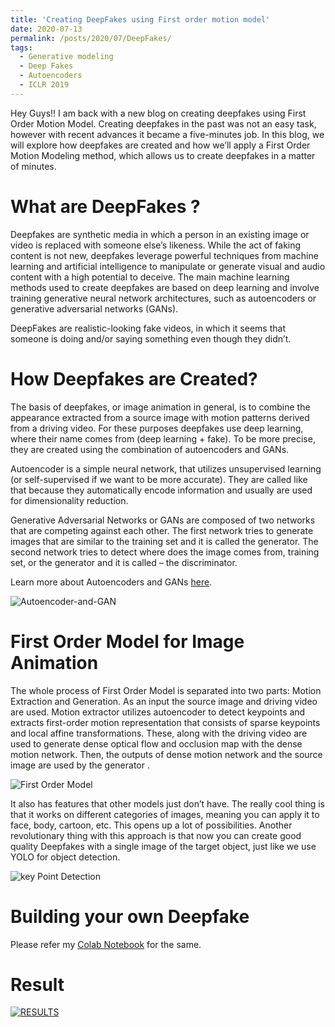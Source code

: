 ```yaml
---
title: 'Creating DeepFakes using First order motion model'
date: 2020-07-13
permalink: /posts/2020/07/DeepFakes/
tags:
  - Generative modeling
  - Deep Fakes
  - Autoencoders
  - ICLR 2019
---
```


Hey Guys!! I am back with a new blog on creating deepfakes using First Order Motion Model. Creating deepfakes in the past was not an easy task, however with recent advances it became a five-minutes job. In this blog, we will explore how deepfakes are created and how we’ll apply a First Order Motion Modeling method, which allows us to create deepfakes in a matter of minutes.

What are DeepFakes ?
======

Deepfakes are synthetic media in which a person in an existing image or video is replaced with someone else’s likeness. While the act of faking content is not new, deepfakes leverage powerful techniques from machine learning and artificial intelligence to manipulate or generate visual and audio content with a high potential to deceive. The main machine learning methods used to create deepfakes are based on deep learning and involve training generative neural network architectures, such as autoencoders or generative adversarial networks (GANs).

DeepFakes are realistic-looking fake videos, in which it seems that someone is doing and/or saying something even though they didn’t.

How Deepfakes are Created?
======

The basis of deepfakes, or image animation in general, is to combine the appearance extracted from a source image with motion patterns derived from a driving video. For these purposes deepfakes use deep learning, where their name comes from (deep learning + fake). To be more precise, they are created using the combination of autoencoders and GANs.

Autoencoder is a simple neural network, that utilizes unsupervised learning (or self-supervised if we want to be more accurate). They are called like that because they automatically encode information and usually are used for dimensionality reduction.

Generative Adversarial Networks or GANs are composed of two networks that are competing against each other. The first network tries to generate images that are similar to the training set and it is called the generator. The second network tries to detect where does the image comes from, training set, or the generator and it is called – the discriminator.

Learn more about Autoencoders and GANs [here](https://rubikscode.net/deep-learning-for-programmers/).

![Autoencoder-and-GAN](https://imvansh25.github.io/files/Autoencoder-and-GAN.png)

First Order Model for Image Animation
======

The whole process of First Order Model is separated into two parts: Motion Extraction and Generation. As an input the source image and driving video are used. Motion extractor utilizes autoencoder to detect keypoints and extracts first-order motion representation that consists of sparse keypoints and local affine transformations. These, along with the driving video are used to generate dense optical flow and occlusion map with the dense motion network. Then, the outputs of dense motion network and the source image are used by the generator .

![First Order Model](https://imvansh25.github.io/files/First-Order-Model-Approach.png)

It also has features that other models just don’t have. The really cool thing is that it works on different categories of images, meaning you can apply it to face, body, cartoon, etc. This opens up a lot of possibilities. Another revolutionary thing with this approach is that now you can create good quality Deepfakes with a single image of the target object, just like we use YOLO for object detection.

![key Point Detection ](https://imvansh25.github.io/files/1_7teS_UlvgfU-OpgcyY-9Sg.gif)


Building your own Deepfake
======

Please refer my [Colab Notebook](https://github.com/data-stats/first-order-model/blob/master/demo.ipynb) for the same. 

Result
======

[![RESULTS](https://img.youtube.com/vi/c9QMlTvrdQQ/0.jpg)](https://www.youtube.com/watch?v=c9QMlTvrdQQ)